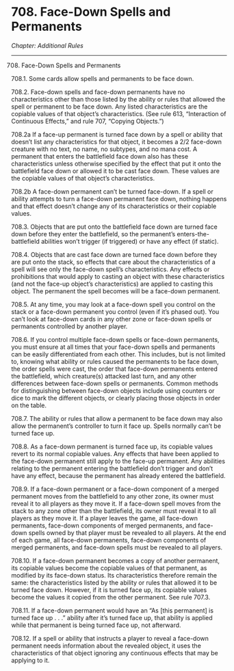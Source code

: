 # 708. Face-Down Spells and Permanents

*Chapter: Additional Rules*

---

708. Face-Down Spells and Permanents



708.1. Some cards allow spells and permanents to be face down.



708.2. Face-down spells and face-down permanents have no characteristics other than those listed by the ability or rules that allowed the spell or permanent to be face down. Any listed characteristics are the copiable values of that object’s characteristics. (See rule 613, “Interaction of Continuous Effects,” and rule 707, “Copying Objects.”)



708.2a If a face-up permanent is turned face down by a spell or ability that doesn’t list any characteristics for that object, it becomes a 2/2 face-down creature with no text, no name, no subtypes, and no mana cost. A permanent that enters the battlefield face down also has these characteristics unless otherwise specified by the effect that put it onto the battlefield face down or allowed it to be cast face down. These values are the copiable values of that object’s characteristics.



708.2b A face-down permanent can’t be turned face-down. If a spell or ability attempts to turn a face-down permanent face down, nothing happens and that effect doesn’t change any of its characteristics or their copiable values.



708.3. Objects that are put onto the battlefield face down are turned face down before they enter the battlefield, so the permanent’s enters-the-battlefield abilities won’t trigger (if triggered) or have any effect (if static).



708.4. Objects that are cast face down are turned face down before they are put onto the stack, so effects that care about the characteristics of a spell will see only the face-down spell’s characteristics. Any effects or prohibitions that would apply to casting an object with these characteristics (and not the face-up object’s characteristics) are applied to casting this object. The permanent the spell becomes will be a face-down permanent.



708.5. At any time, you may look at a face-down spell you control on the stack or a face-down permanent you control (even if it’s phased out). You can’t look at face-down cards in any other zone or face-down spells or permanents controlled by another player.



708.6. If you control multiple face-down spells or face-down permanents, you must ensure at all times that your face-down spells and permanents can be easily differentiated from each other. This includes, but is not limited to, knowing what ability or rules caused the permanents to be face down, the order spells were cast, the order that face-down permanents entered the battlefield, which creature(s) attacked last turn, and any other differences between face-down spells or permanents. Common methods for distinguishing between face-down objects include using counters or dice to mark the different objects, or clearly placing those objects in order on the table.



708.7. The ability or rules that allow a permanent to be face down may also allow the permanent’s controller to turn it face up. Spells normally can’t be turned face up.



708.8. As a face-down permanent is turned face up, its copiable values revert to its normal copiable values. Any effects that have been applied to the face-down permanent still apply to the face-up permanent. Any abilities relating to the permanent entering the battlefield don’t trigger and don’t have any effect, because the permanent has already entered the battlefield.



708.9. If a face-down permanent or a face-down component of a merged permanent moves from the battlefield to any other zone, its owner must reveal it to all players as they move it. If a face-down spell moves from the stack to any zone other than the battlefield, its owner must reveal it to all players as they move it. If a player leaves the game, all face-down permanents, face-down components of merged permanents, and face-down spells owned by that player must be revealed to all players. At the end of each game, all face-down permanents, face-down components of merged permanents, and face-down spells must be revealed to all players.



708.10. If a face-down permanent becomes a copy of another permanent, its copiable values become the copiable values of that permanent, as modified by its face-down status. Its characteristics therefore remain the same: the characteristics listed by the ability or rules that allowed it to be turned face down. However, if it is turned face up, its copiable values become the values it copied from the other permanent. See rule 707.3.



708.11. If a face-down permanent would have an “As [this permanent] is turned face up . . .” ability after it’s turned face up, that ability is applied while that permanent is being turned face up, not afterward.



708.12. If a spell or ability that instructs a player to reveal a face-down permanent needs information about the revealed object, it uses the characteristics of that object ignoring any continuous effects that may be applying to it.



